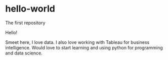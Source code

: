 # hello-world
The first repository

Hello!

Smeet here, I love data. I also love working with Tableau for business intelligence. Would love to start learning and using python for programming and data science.
